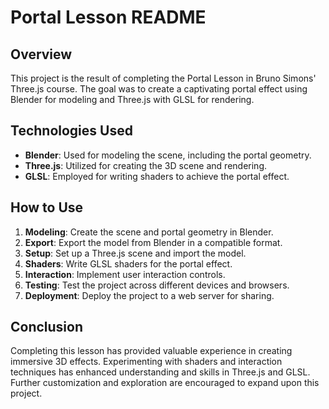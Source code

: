 # Portal Lesson README

## Overview

This project is the result of completing the Portal Lesson in Bruno Simons' Three.js course. The goal was to create a captivating portal effect using Blender for modeling and Three.js with GLSL for rendering.

## Technologies Used

- **Blender**: Used for modeling the scene, including the portal geometry.
- **Three.js**: Utilized for creating the 3D scene and rendering.
- **GLSL**: Employed for writing shaders to achieve the portal effect.

## How to Use

1. **Modeling**: Create the scene and portal geometry in Blender.
2. **Export**: Export the model from Blender in a compatible format.
3. **Setup**: Set up a Three.js scene and import the model.
4. **Shaders**: Write GLSL shaders for the portal effect.
5. **Interaction**: Implement user interaction controls.
6. **Testing**: Test the project across different devices and browsers.
7. **Deployment**: Deploy the project to a web server for sharing.

## Conclusion

Completing this lesson has provided valuable experience in creating immersive 3D effects. Experimenting with shaders and interaction techniques has enhanced understanding and skills in Three.js and GLSL. Further customization and exploration are encouraged to expand upon this project.
